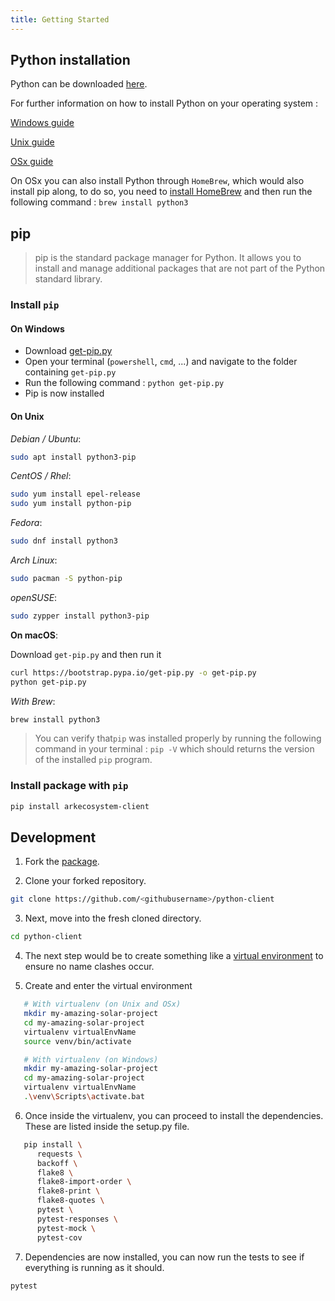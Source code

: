 ```yaml
---
title: Getting Started
---
```


## Python installation

Python can be downloaded [here](https://www.python.org/downloads/).

For further information on how to install Python on your operating system :

[Windows guide](https://docs.python.org/3/using/windows.html)

[Unix guide](https://docs.python.org/3/using/unix.html)

[OSx guide](https://docs.python.org/3/using/mac.html)

On OSx you can also install Python through `HomeBrew`, which would also install pip along, to do so, you need to
[install HomeBrew](https://brew.sh/) and then run the following command : `brew install python3`

## pip

> pip is the standard package manager for Python. It allows you to install and manage additional packages that are not
> part of the Python standard library.

### Install `pip`

#### On Windows

* Download [get-pip.py](https://bootstrap.pypa.io/get-pip.py)
* Open your terminal (`powershell`, `cmd`, ...) and navigate to the folder containing `get-pip.py`
* Run the following command : `python get-pip.py`
* Pip is now installed

#### On Unix

*Debian / Ubuntu*:

```bash
sudo apt install python3-pip
```

*CentOS / Rhel*:

```bash
sudo yum install epel-release
sudo yum install python-pip
```

*Fedora*:

```bash
sudo dnf install python3
```

*Arch Linux*:

```bash
sudo pacman -S python-pip
```

*openSUSE*:

```bash
sudo zypper install python3-pip
```

**On macOS**:

Download `get-pip.py` and then run it

```bash
curl https://bootstrap.pypa.io/get-pip.py -o get-pip.py
python get-pip.py
```

*With Brew*:

```bash
brew install python3
```

> You can verify that`pip` was installed properly by running the following command in your terminal : `pip -V` which
> should returns the version of the installed `pip` program.

### Install package with `pip`

```bash
pip install arkecosystem-client
```

## Development

1. Fork the [package](https://github.com/solar-network/python-client).

2. Clone your forked repository.

```bash
git clone https://github.com/<githubusername>/python-client
```

<!-- markdownlint-disable MD029 -->
3. Next, move into the fresh cloned directory.
<!-- markdownlint-enable MD029 -->

```bash
cd python-client
```

<!-- markdownlint-disable MD029 -->
4. The next step would be to create something like a [virtual environment](https://virtualenv.pypa.io/en/latest/) to ensure no name clashes occur.
<!-- markdownlint-enable MD029 -->

<!-- markdownlint-disable MD029 -->
5. Create and enter the virtual environment
<!-- markdownlint-enable MD029 -->

```bash
   # With virtualenv (on Unix and OSx)
   mkdir my-amazing-solar-project
   cd my-amazing-solar-project
   virtualenv virtualEnvName
   source venv/bin/activate

   # With virtualenv (on Windows)
   mkdir my-amazing-solar-project
   cd my-amazing-solar-project
   virtualenv virtualEnvName
   .\venv\Scripts\activate.bat
```

<!-- markdownlint-disable MD029 -->
6. Once inside the virtualenv, you can proceed to install the dependencies. These are listed inside the setup.py file.
<!-- markdownlint-enable MD029 -->

```bash
   pip install \
      requests \
      backoff \
      flake8 \
      flake8-import-order \
      flake8-print \
      flake8-quotes \
      pytest \
      pytest-responses \
      pytest-mock \
      pytest-cov
```

<!-- markdownlint-disable MD029 -->
7. Dependencies are now installed, you can now run the tests to see if everything is running as it should.
<!-- markdownlint-enable MD029 -->

```bash
pytest
```
